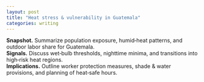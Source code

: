 ```yaml
---
layout: post
title: "Heat stress & vulnerability in Guatemala"
categories: writing
---
```


<!-- what changed & why: First draft of country heat vulnerability post; add more details and figures when available -->

**Snapshot.** Summarize population exposure, humid‑heat patterns, and outdoor labor share for Guatemala.  
**Signals.** Discuss wet‑bulb thresholds, nighttime minima, and transitions into high‑risk heat regions.  
**Implications.** Outline worker protection measures, shade & water provisions, and planning of heat‑safe hours.
